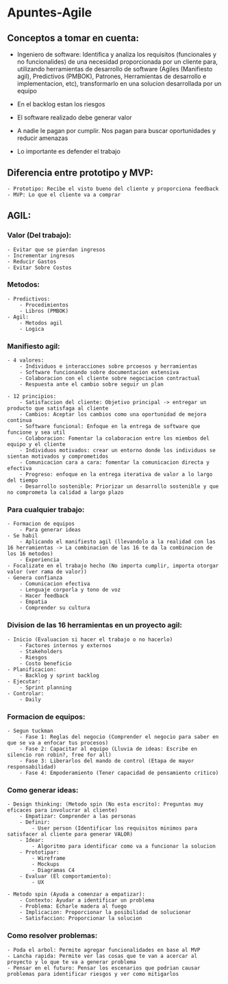 # Apuntes-Agile

## Conceptos a tomar en cuenta:

- Ingeniero de software: Identifica y analiza los requisitos (funcionales y no funcionalides) de una necesidad proporcionada por un cliente para, utilizando herramientas de desarrollo de software (Agiles (Manifiesto agil), Predictivos (PMBOK), Patrones, Herramientas de desarrollo e implementacion, etc), transformarlo en una solucion desarrollada por un equipo

- En el backlog estan los riesgos

- El software realizado debe generar valor

- A nadie le pagan por cumplir. Nos pagan para buscar oportunidades y reducir amenazas

- Lo importante es defender el trabajo

## Diferencia entre prototipo y MVP: 
	- Prototipo: Recibe el visto bueno del cliente y proporciona feedback
	- MVP: Lo que el cliente va a comprar

## AGIL:

### Valor (Del trabajo): 
	- Evitar que se pierdan ingresos
	- Incrementar ingresos
	- Reducir Gastos
	- Evitar Sobre Costos

### Metodos: 
	- Predictivos:
		- Procedimientos
		- Libros (PMBOK)
	- Agil:
		- Metodos agil
		- Logica

### Manifiesto agil:

	- 4 valores:
		- Individuos e interacciones sobre prcoesos y herramientas
		- Software funcionando sobre documentacion extensiva
		- Colaboracion con el cliente sobre negociacion contractual
		- Respuesta ante el cambio sobre seguir un plan
	
	- 12 principios:
		- Satisfaccion del cliente: Objetivo principal -> entregar un producto que satisfaga al cliente
		- Cambios: Aceptar los cambios como una oportunidad de mejora continua
		- Software funcional: Enfoque en la entrega de software que funcione y sea util
		- Colaboracion: Fomentar la colaboracion entre los miembos del equipo y el cliente
		- Individuos motivados: crear un entorno donde los individuos se sientan motivados y comprometidos
		- Comunicacion cara a cara: fomentar la comunicacion directa y efectiva
		- Progreso: enfoque en la entrega iterativa de valor a lo largo del tiempo
		- Desarrollo sostenible: Priorizar un desarrollo sostenible y que no comprometa la calidad a largo plazo

### Para cualquier trabajo:
	- Formacion de equipos
		- Para generar ideas
	- Se habil
		- Aplicando el manifiesto agil (llevandolo a la realidad con las 16 herramientas -> La combinacion de las 16 te da la combinacion de los 16 metodos)
		- Experiencia
	- Focalizate en el trabajo hecho (No importa cumplir, importa otorgar valor (ver rama de valor))
	- Genera confianza
		- Comunicacion efectiva
		- Lenguaje corporla y tono de voz
		- Hacer feedback
		- Empatia
		- Comprender su cultura

### Division de las 16 herramientas en un proyecto agil:
	- Inicio (Evaluacion si hacer el trabajo o no hacerlo)
		- Factores internos y externos
		- Stakeholders
		- Riesgos
		- Costo beneficio
	- Planificacion:
		- Backlog y sprint backlog
	- Ejecutar:
		- Sprint planning
	- Controlar:
		- Daily
	
### Formacion de equipos:
	- Segun tuckman 
		- Fase 1: Reglas del negocio (Comprender el negocio para saber en que se va a enfocar tus procesos)
		- Fase 2: Capacitar al equipo (Lluvia de ideas: Escribe en silencio ron robin?, free for all)
		- Fase 3: Liberarlos del mando de control (Etapa de mayor responsabilidad)
		- Fase 4: Empoderamiento (Tener capacidad de pensamiento critico)

### Como generar ideas:
	- Design thinking: (Metodo spin (No esta escrito): Preguntas muy eficaces para involucrar al cliente)
		- Empatizar: Comprender a las personas
		- Definir: 
			- User person (Identificar los requisitos minimos para satisfacer al cliente para generar VALOR)
		- Idear:
			- Algoritmo para identificar como va a funcionar la solucion
		- Prototipar:
			- Wireframe
			- Mockups
			- Diagramas C4
		- Evaluar (El comportamiento):
			- UX
	
	- Metodo spin (Ayuda a comenzar a empatizar):
		- Contexto: Ayudar a identificar un problema
		- Problema: Echarle madera al fuego
		- Implicacion: Proporcionar la posibilidad de solucionar
		- Satisfaccion: Proporcionar la solucion

### Como resolver problemas:
	- Poda el arbol: Permite agregar funcionalidades en base al MVP
	- Lancha rapida: Permite ver las cosas que te van a acercar al proyecto y lo que te va a generar problema
	- Pensar en el futuro: Pensar los escenarios que podrian causar problemas para identificar riesgos y ver como mitigarlos